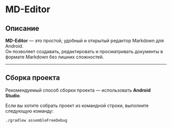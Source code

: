 # MD-Editor

## Описание

**MD-Editor** — это простой, удобный и открытый редактор Markdown для Android.  
Он позволяет создавать, редактировать и просматривать документы в формате Markdown без лишних сложностей.

---

## Сборка проекта

Рекомендуемый способ сборки проекта — использовать **Android Studio**.

Если вы хотите собрать проект из командной строки, выполните следующую команду:

```bash
./gradlew assembleFreeDebug
